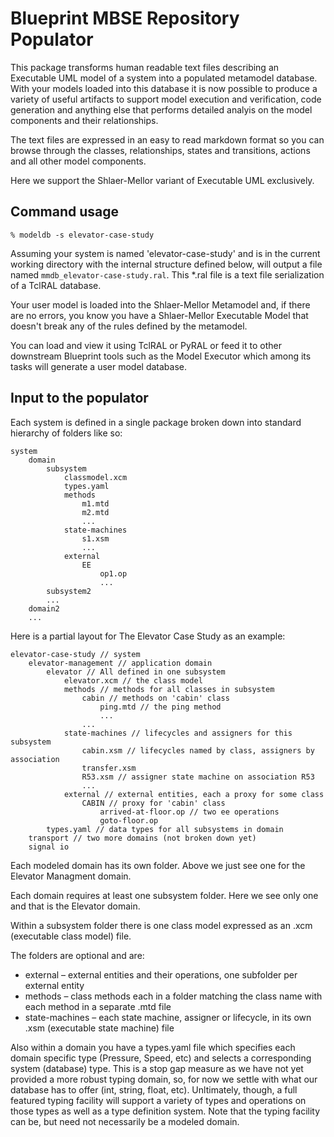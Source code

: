 # Blueprint MBSE Repository Populator

This package transforms human readable text files describing an Executable UML model of a system into
a populated metamodel database. With your models loaded into this database it is now possible to produce
a variety of useful artifacts to support model execution and verification, code generation and anything else
that performs detailed analyis on the model components and their relationships.

The text files are expressed in an easy to read markdown format so you can browse through the classes, relationships,
states and transitions, actions and all other model components.

Here we support the Shlaer-Mellor variant of Executable UML exclusively.

## Command usage

`% modeldb -s elevator-case-study`

Assuming your system is named 'elevator-case-study' and is in the current working directory with the internal structure defined below, will output a file named `mmdb_elevator-case-study.ral`. This *.ral file is a text file serialization of a TclRAL database.

Your user model is loaded into the Shlaer-Mellor Metamodel and, if there are no errors, you know you have a Shlaer-Mellor Executable Model that doesn't break any of the rules defined by the metamodel.

You can load and view it using TclRAL or PyRAL or feed it to other downstream Blueprint tools such as the
Model Executor which among its tasks will generate a user model database.


## Input to the populator

Each system is defined in a single package broken down into standard hierarchy of folders like so:

    system
        domain
            subsystem
                classmodel.xcm
                types.yaml
                methods
                    m1.mtd
                    m2.mtd
                    ...
                state-machines
                    s1.xsm
                    ...
                external
                    EE
                        op1.op
                        ...
            subsystem2
            ...
        domain2
        ...
   
Here is a partial layout for The Elevator Case Study as an example:


    elevator-case-study // system
        elevator-management // application domain
            elevator // All defined in one subsystem
                elevator.xcm // the class model
                methods // methods for all classes in subsystem
                    cabin // methods on 'cabin' class
                        ping.mtd // the ping method
                        ...
                    ...
                state-machines // lifecycles and assigners for this subsystem
                    cabin.xsm // lifecycles named by class, assigners by association
                    transfer.xsm
                    R53.xsm // assigner state machine on association R53
                    ...
                external // external entities, each a proxy for some class
                    CABIN // proxy for 'cabin' class
                        arrived-at-floor.op // two ee operations
                        goto-floor.op
            types.yaml // data types for all subsystems in domain
        transport // two more domains (not broken down yet)
        signal io

Each modeled domain has its own folder. Above we just see one for the Elevator Managment domain.

Each domain requires at least one subsystem folder. Here we see only one and that is the Elevator domain.

Within a subsystem folder there is one class model expressed as an .xcm (executable class model) file.

The folders are optional and are:

* external – external entities and their operations, one subfolder per external entity
* methods – class methods each in a folder matching the class name with each method in a separate .mtd file
* state-machines – each state machine, assigner or lifecycle, in its own .xsm (executable state machine) file

Also within a domain you have a types.yaml file which specifies each domain specific type (Pressure, Speed, etc) and selects
a corresponding system (database) type. This is a stop gap measure as we have not yet provided a more robust typing
domain, so, for now we settle with what our database has to offer (int, string, float, etc). Unltimately, though,
a full featured typing facility will support a variety of types and operations on those types as well as a type
definition system. Note that the typing facility can be, but need not necessarily be a modeled domain.